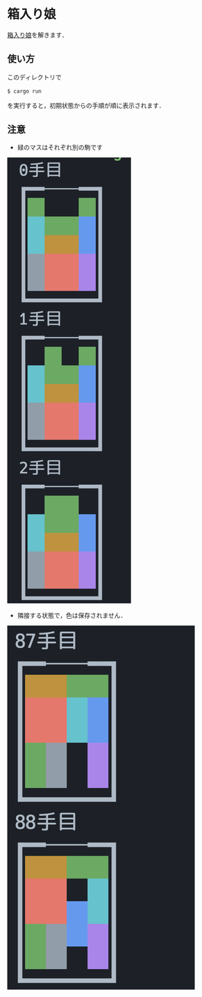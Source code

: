 # 箱入り娘

[箱入り娘](https://ja.wikipedia.org/wiki/%E7%AE%B1%E5%85%A5%E3%82%8A%E5%A8%98_(%E3%83%91%E3%82%BA%E3%83%AB))を解きます．

## 使い方

このディレクトリで

```sh
$ cargo run
```

を実行すると，初期状態からの手順が順に表示されます．

## 注意

- 緑のマスはそれぞれ別の駒です
  
![初期状態から2手目まで](images/fig1.png)

- 隣接する状態で，色は保存されません．

![87手目から88手目まで](images/fig2.png)
